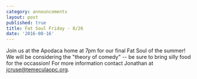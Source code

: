 ```yaml
---
category: announcements
layout: post
published: true
title: Fat Soul Friday - 8/26
date: '2016-08-16'
---
```

Join us at the Apodaca home at 7pm for our final Fat Soul of the summer! We will be considering the "theory of comedy" -- be sure to bring silly food for the occassion! For more information contact Jonathan at jcruse@temeculaopc.org.
